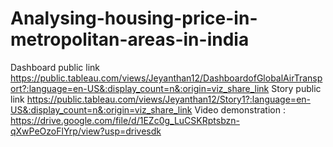 # Analysing-housing-price-in-metropolitan-areas-in-india


Dashboard public link https://public.tableau.com/views/Jeyanthan12/DashboardofGlobalAirTransport?:language=en-US&:display_count=n&:origin=viz_share_link
Story public link https://public.tableau.com/views/Jeyanthan12/Story1?:language=en-US&:display_count=n&:origin=viz_share_link
Video demonstration : https://drive.google.com/file/d/1EZc0g_LuCSKRptsbzn-qXwPeOzoFlYrp/view?usp=drivesdk
